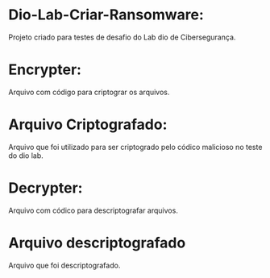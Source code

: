 # Dio-Lab-Criar-Ransomware:
Projeto criado para testes de desafio do Lab dio de Cibersegurança.

# Encrypter:
Arquivo com código para criptograr os arquivos.

# Arquivo Criptografado:
Arquivo que foi utilizado para ser criptogrado pelo códico malicioso no teste do dio lab.

# Decrypter:
Arquivo com códico para descriptografar arquivos.

# Arquivo descriptografado
Arquivo que foi descriptografado.
